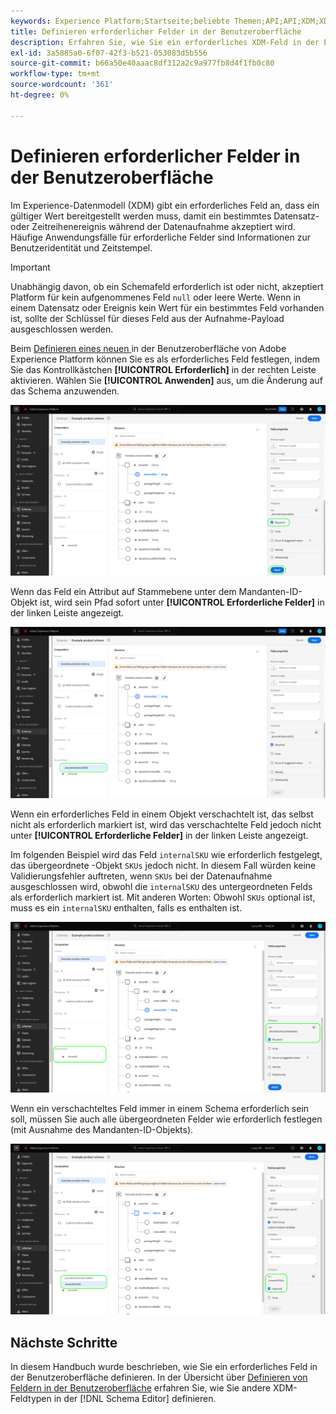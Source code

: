 ```yaml
---
keywords: Experience Platform;Startseite;beliebte Themen;API;API;XDM;XDM-System;Experience-Datenmodell;Datenmodell;UI;Arbeitsbereich;Erforderlich;Feld;
title: Definieren erforderlicher Felder in der Benutzeroberfläche
description: Erfahren Sie, wie Sie ein erforderliches XDM-Feld in der Experience Platform-Benutzeroberfläche definieren.
exl-id: 3a5885a0-6f07-42f3-b521-053083d5b556
source-git-commit: b66a50e40aaac8df312a2c9a977fb8d4f1fb0c80
workflow-type: tm+mt
source-wordcount: '361'
ht-degree: 0%

---
```


# Definieren erforderlicher Felder in der Benutzeroberfläche

Im Experience-Datenmodell (XDM) gibt ein erforderliches Feld an, dass ein gültiger Wert bereitgestellt werden muss, damit ein bestimmtes Datensatz- oder Zeitreihenereignis während der Datenaufnahme akzeptiert wird. Häufige Anwendungsfälle für erforderliche Felder sind Informationen zur Benutzeridentität und Zeitstempel.

>[!IMPORTANT]
>
>Unabhängig davon, ob ein Schemafeld erforderlich ist oder nicht, akzeptiert Platform für kein aufgenommenes Feld `null` oder leere Werte. Wenn in einem Datensatz oder Ereignis kein Wert für ein bestimmtes Feld vorhanden ist, sollte der Schlüssel für dieses Feld aus der Aufnahme-Payload ausgeschlossen werden.

Beim [Definieren eines neuen ](./overview.md#define) in der Benutzeroberfläche von Adobe Experience Platform können Sie es als erforderliches Feld festlegen, indem Sie das Kontrollkästchen **[!UICONTROL Erforderlich]** in der rechten Leiste aktivieren. Wählen Sie **[!UICONTROL Anwenden]** aus, um die Änderung auf das Schema anzuwenden.

![Kontrollkästchen Erforderlich](../../images/ui/fields/required/root.png)

Wenn das Feld ein Attribut auf Stammebene unter dem Mandanten-ID-Objekt ist, wird sein Pfad sofort unter **[!UICONTROL Erforderliche Felder]** in der linken Leiste angezeigt.

![Erforderliches Feld auf Stammebene](../../images/ui/fields/required/applied.png)

Wenn ein erforderliches Feld in einem Objekt verschachtelt ist, das selbst nicht als erforderlich markiert ist, wird das verschachtelte Feld jedoch nicht unter **[!UICONTROL Erforderliche Felder]** in der linken Leiste angezeigt.

Im folgenden Beispiel wird das Feld `internalSKU` wie erforderlich festgelegt, das übergeordnete -Objekt `SKUs` jedoch nicht. In diesem Fall würden keine Validierungsfehler auftreten, wenn `SKUs` bei der Datenaufnahme ausgeschlossen wird, obwohl die `internalSKU` des untergeordneten Felds als erforderlich markiert ist. Mit anderen Worten: Obwohl `SKUs` optional ist, muss es ein `internalSKU` enthalten, falls es enthalten ist.

![Verschachteltes Pflichtfeld](../../images/ui/fields/required/nested.png)

Wenn ein verschachteltes Feld immer in einem Schema erforderlich sein soll, müssen Sie auch alle übergeordneten Felder wie erforderlich festlegen (mit Ausnahme des Mandanten-ID-Objekts).

![Erforderliche Felder für übergeordnete und untergeordnete Elemente](../../images/ui/fields/required/parent-and-child.png)

## Nächste Schritte

In diesem Handbuch wurde beschrieben, wie Sie ein erforderliches Feld in der Benutzeroberfläche definieren. In der Übersicht über [Definieren von Feldern in der Benutzeroberfläche](./overview.md#special) erfahren Sie, wie Sie andere XDM-Feldtypen in der [!DNL Schema Editor] definieren.
